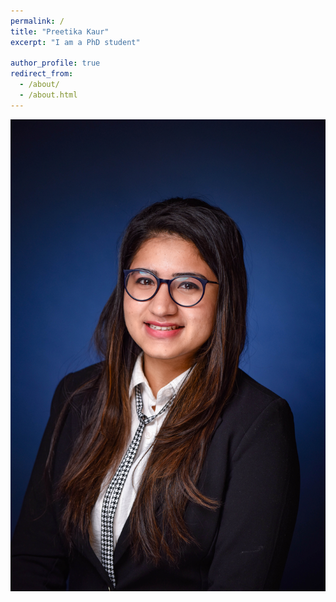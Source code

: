 ```yaml
---
permalink: /
title: "Preetika Kaur"
excerpt: "I am a PhD student"

author_profile: true
redirect_from: 
  - /about/
  - /about.html
---
```


<img title="me" alt="Alt text" src="images/headshot.jpg">
